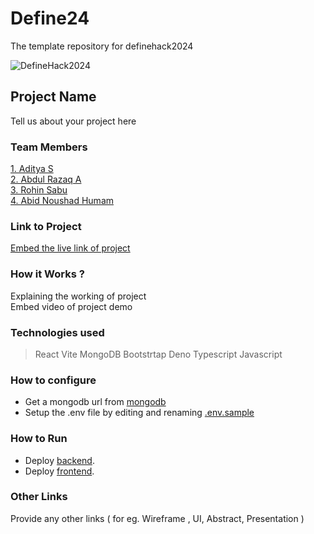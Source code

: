 # Define24
The template repository for definehack2024

![DefineHack2024](https://github.com/Definehack/Define24/assets/79042374/4d6c229a-5048-4ac9-bba6-c0e835e22097)

## Project Name
Tell us about your project here

### Team Members
[1. Aditya S](https://github.com/xditya)   
[2. Abdul Razaq A](https://github.com/xmcfrt)   
[3. Rohin Sabu](enter_github_id_here)   
[4. Abid Noushad Humam](enter_github_id_here)   

### Link to Project
[Embed the live link of project](live_link)

### How it Works ?
Explaining the working of project  
Embed video of project demo

### Technologies used
> React
> Vite
> MongoDB
> Bootstrtap
> Deno
> Typescript
> Javascript

### How to configure
- Get a mongodb url from [mongodb](https://mongodb.com)
- Setup the .env file by editing and renaming [.env.sample](./backend/env.ts)

### How to Run
- Deploy [backend](./backend/).
- Deploy [frontend](./frontend/).

### Other Links
Provide any other links ( for eg. Wireframe , UI, Abstract, Presentation )
